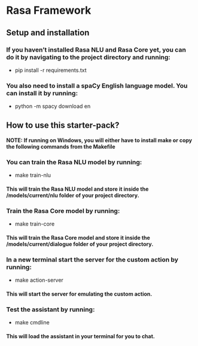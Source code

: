 # Rasa Framework

## Setup and installation
### If you haven’t installed Rasa NLU and Rasa Core yet, you can do it by navigating to the project directory and running:
* pip install -r requirements.txt

### You also need to install a spaCy English language model. You can install it by running:
* python -m spacy download en

## How to use this starter-pack?
#### NOTE: If running on Windows, you will either have to install make or copy the following commands from the Makefile
### You can train the Rasa NLU model by running:
* make train-nlu
#### This will train the Rasa NLU model and store it inside the /models/current/nlu folder of your project directory.

### Train the Rasa Core model by running:
* make train-core
#### This will train the Rasa Core model and store it inside the /models/current/dialogue folder of your project directory.

### In a new terminal start the server for the custom action by running:
* make action-server
#### This will start the server for emulating the custom action.

### Test the assistant by running:
* make cmdline
#### This will load the assistant in your terminal for you to chat.

